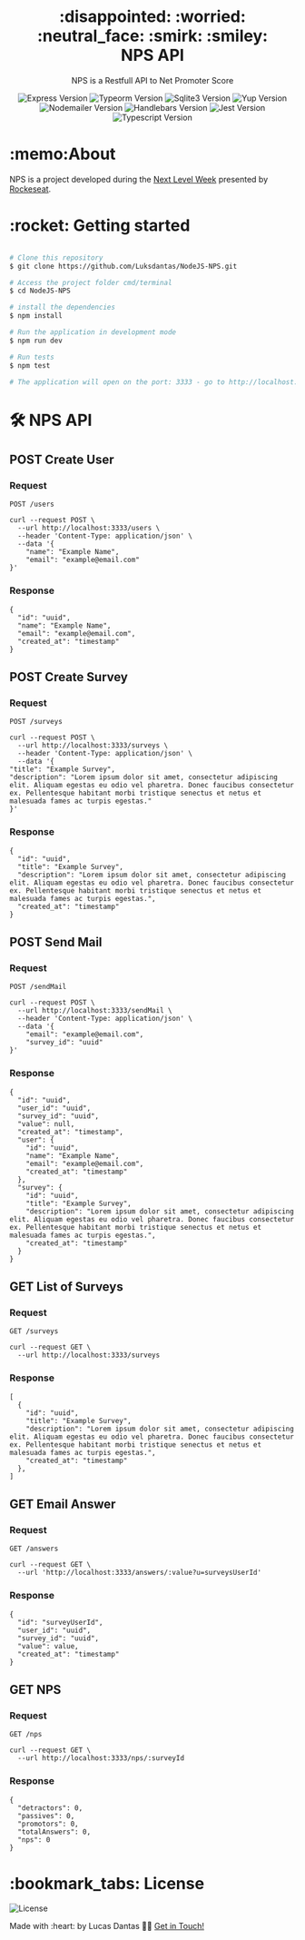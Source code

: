 

    
<h1 align="center">
:disappointed:  
:worried: 
:neutral_face:
:smirk:
:smiley: <br/>
NPS API
</h1>
<p align="center">NPS is a Restfull API to Net Promoter Score</p>

<p align="center">
 <img  src="https://img.shields.io/github/package-json/dependency-version/LuksDantas/NodeJS-NPS/express" alt="Express Version">
 <img  src="https://img.shields.io/github/package-json/dependency-version/LuksDantas/NodeJS-NPS/typeorm" alt="Typeorm Version">
 <img  src="https://img.shields.io/github/package-json/dependency-version/LuksDantas/NodeJS-NPS/sqlite3" alt="Sqlite3 Version">
 <img  src="https://img.shields.io/github/package-json/dependency-version/Luksdantas/NodeJS-NPS/yup" alt="Yup Version">
 <img  src="https://img.shields.io/github/package-json/dependency-version/Luksdantas/NodeJS-NPS/nodemailer" alt="Nodemailer Version">
 <img  src="https://img.shields.io/github/package-json/dependency-version/Luksdantas/NodeJS-NPS/handlebars" alt="Handlebars Version">
 <img  src="https://img.shields.io/github/package-json/dependency-version/LuksDantas/NodeJS-NPS/dev/jest" alt="Jest Version">
 <img  src="https://img.shields.io/github/package-json/dependency-version/LuksDantas/NodeJS-NPS/dev/typescript" alt="Typescript Version">
</p>

<h1>:memo:About</h1>
<p>NPS is a project developed during the <a href="https://nextlevelweek.com/">Next Level Week</a> presented by <a href="https://www.linkedin.com/school/rocketseat/">Rockeseat</a>.</p>

<h1>:rocket: Getting started</h1>

```bash

# Clone this repository
$ git clone https://github.com/Luksdantas/NodeJS-NPS.git

# Access the project folder cmd/terminal
$ cd NodeJS-NPS

# install the dependencies
$ npm install

# Run the application in development mode
$ npm run dev

# Run tests
$ npm test

# The application will open on the port: 3333 - go to http://localhost:3333

```

<h1>🛠 NPS API</h1>
<h2>POST Create User</h2>
<h3>Request</h3>

`POST /users`

```
curl --request POST \
  --url http://localhost:3333/users \
  --header 'Content-Type: application/json' \
  --data '{
	"name": "Example Name",
	"email": "example@email.com"
}'
```

<h3>Response</h3>

```
{
  "id": "uuid",
  "name": "Example Name",
  "email": "example@email.com",
  "created_at": "timestamp"
}
```

<h2>POST Create Survey</h2>
<h3>Request</h3>

`POST /surveys`

```
curl --request POST \
  --url http://localhost:3333/surveys \
  --header 'Content-Type: application/json' \
  --data '{
"title": "Example Survey",
"description": "Lorem ipsum dolor sit amet, consectetur adipiscing elit. Aliquam egestas eu odio vel pharetra. Donec faucibus consectetur ex. Pellentesque habitant morbi tristique senectus et netus et malesuada fames ac turpis egestas."
}'
```

<h3>Response</h3>

```
{
  "id": "uuid",
  "title": "Example Survey",
  "description": "Lorem ipsum dolor sit amet, consectetur adipiscing elit. Aliquam egestas eu odio vel pharetra. Donec faucibus consectetur ex. Pellentesque habitant morbi tristique senectus et netus et malesuada fames ac turpis egestas.",
  "created_at": "timestamp"
}
```

<h2>POST Send Mail</h2>
<h3>Request</h3>

`POST /sendMail`

```
curl --request POST \
  --url http://localhost:3333/sendMail \
  --header 'Content-Type: application/json' \
  --data '{
	"email": "example@email.com",
	"survey_id": "uuid"
}'
```

<h3>Response</h3>

```
{
  "id": "uuid",
  "user_id": "uuid",
  "survey_id": "uuid",
  "value": null,
  "created_at": "timestamp",
  "user": {
    "id": "uuid",
    "name": "Example Name",
    "email": "example@email.com",
    "created_at": "timestamp"
  },
  "survey": {
    "id": "uuid",
    "title": "Example Survey",
    "description": "Lorem ipsum dolor sit amet, consectetur adipiscing elit. Aliquam egestas eu odio vel pharetra. Donec faucibus consectetur ex. Pellentesque habitant morbi tristique senectus et netus et malesuada fames ac turpis egestas.",
    "created_at": "timestamp"
  }
}
```

<h2>GET List of Surveys</h2>
<h3>Request</h3>

`GET /surveys`

```
curl --request GET \
  --url http://localhost:3333/surveys
```

<h3>Response</h3>

```
[
  {
    "id": "uuid",
    "title": "Example Survey",
    "description": "Lorem ipsum dolor sit amet, consectetur adipiscing elit. Aliquam egestas eu odio vel pharetra. Donec faucibus consectetur ex. Pellentesque habitant morbi tristique senectus et netus et malesuada fames ac turpis egestas.",
    "created_at": "timestamp"
  },
]
```

<h2>GET Email Answer</h2>
<h3>Request</h3>

`GET /answers`

```
curl --request GET \
  --url 'http://localhost:3333/answers/:value?u=surveysUserId'
```

<h3>Response</h3>

```
{
  "id": "surveyUserId",
  "user_id": "uuid",
  "survey_id": "uuid",
  "value": value,
  "created_at": "timestamp"
}
```

<h2>GET NPS</h2>
<h3>Request</h3>

`GET /nps`

```
curl --request GET \
  --url http://localhost:3333/nps/:surveyId
```

<h3>Response</h3>

```
{
  "detractors": 0,
  "passives": 0,
  "promotors": 0,
  "totalAnswers": 0,
  "nps": 0
}
```

<h1>:bookmark_tabs: License</h1>
 <img  src="https://img.shields.io/github/license/Luksdantas/NodeJS-NPS" alt="License">
 
 <p>Made with :heart: by Lucas Dantas 👋🏽 <a href="https://www.linkedin.com/in/luksdantas/">Get in Touch!</a></p>
